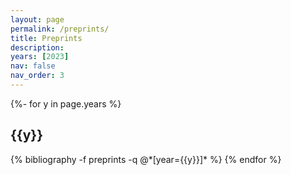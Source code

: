 ```yaml
---
layout: page
permalink: /preprints/
title: Preprints 
description: 
years: [2023] 
nav: false 
nav_order: 3
---
```

<!-- _pages/publications.md -->

<div class="publications">

{%- for y in page.years %}
  <h2 class="year">{{y}}</h2>
  {% bibliography -f preprints -q @*[year={{y}}]* %}
{% endfor %}

</div>
